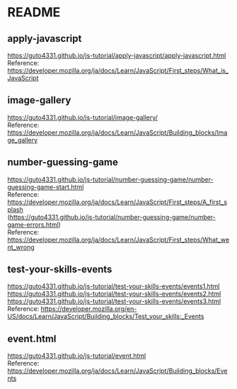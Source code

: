 # README

## apply-javascript
https://guto4331.github.io/js-tutorial/apply-javascript/apply-javascript.html \
Reference: https://developer.mozilla.org/ja/docs/Learn/JavaScript/First_steps/What_is_JavaScript

## image-gallery
https://guto4331.github.io/js-tutorial/image-gallery/ \
Reference: https://developer.mozilla.org/ja/docs/Learn/JavaScript/Building_blocks/Image_gallery

## number-guessing-game
https://guto4331.github.io/js-tutorial/number-guessing-game/number-guessing-game-start.html \
Reference: https://developer.mozilla.org/ja/docs/Learn/JavaScript/First_steps/A_first_splash \
(https://guto4331.github.io/js-tutorial/number-guessing-game/number-game-errors.html) \
Reference: https://developer.mozilla.org/ja/docs/Learn/JavaScript/First_steps/What_went_wrong 

## test-your-skills-events
https://guto4331.github.io/js-tutorial/test-your-skills-events/events1.html \
https://guto4331.github.io/js-tutorial/test-your-skills-events/events2.html \
https://guto4331.github.io/js-tutorial/test-your-skills-events/events3.html \
Reference: https://developer.mozilla.org/en-US/docs/Learn/JavaScript/Building_blocks/Test_your_skills:_Events

## event.html
https://guto4331.github.io/js-tutorial/event.html \
Reference: https://developer.mozilla.org/ja/docs/Learn/JavaScript/Building_blocks/Events
